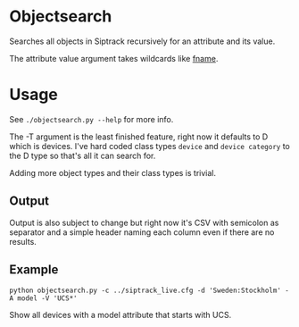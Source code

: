 # Objectsearch

Searches all objects in Siptrack recursively for an attribute and its value. 

The attribute value argument takes wildcards like [fname](https://docs.python.org/2/library/fnmatch.html).

# Usage

See ``./objectsearch.py --help`` for more info. 

The -T argument is the least finished feature, right now it defaults to D which is devices. I've hard coded class types ``device`` and ``device category`` to the D type so that's all it can search for. 

Adding more object types and their class types is trivial.

## Output

Output is also subject to change but right now it's CSV with semicolon as separator and a simple header naming each column even if there are no results.

## Example

    python objectsearch.py -c ../siptrack_live.cfg -d 'Sweden:Stockholm' -A model -V 'UCS*'

Show all devices with a model attribute that starts with UCS. 


